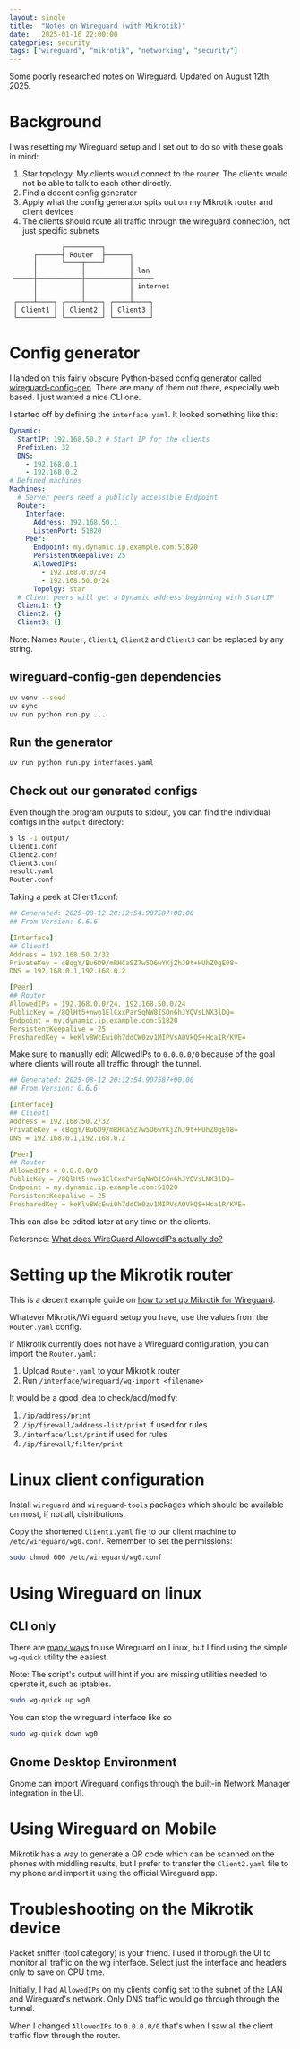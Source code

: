 ```yaml
---
layout: single
title:  "Notes on Wireguard (with Mikrotik)"
date:   2025-01-16 22:00:00
categories: security
tags: ["wireguard", "mikrotik", "networking", "security"]
---
```


Some poorly researched notes on Wireguard. Updated on August 12th, 2025.


# Background

I was resetting my Wireguard setup and I set out to do so with these goals in mind:

1. Star topology. My clients would connect to the router. The clients would not be able to talk to each other directly.
2. Find a decent config generator
3. Apply what the config generator spits out on my Mikrotik router and client devices
4. The clients should route all traffic through the wireguard connection, not just specific subnets


```
             ┌─────────┐
      ┌──────┤ Router  ├──────┐
      │      └────┬────┘      │
      │           │           │ lan
 ─────┼───────────┼───────────┼─────
      │           │           │ internet
      │           │           │
 ┌────┴────┐ ┌────┴────┐ ┌────┴────┐
 │ Client1 │ │ Client2 │ │ Client3 │
 └─────────┘ └─────────┘ └─────────┘
```


# Config generator

I landed on this fairly obscure Python-based config generator called [wireguard-config-gen]. There are many of them out there, especially web based. I just wanted a nice CLI one.

I started off by defining the `interface.yaml`. It looked something like this:

```yaml
Dynamic:
  StartIP: 192.168.50.2 # Start IP for the clients
  PrefixLen: 32
  DNS:
    - 192.168.0.1
    - 192.168.0.2
# Defined machines
Machines:
  # Server peers need a publicly accessible Endpoint
  Router:
    Interface:
      Address: 192.168.50.1
      ListenPort: 51820
    Peer:
      Endpoint: my.dynamic.ip.example.com:51820
      PersistentKeepalive: 25
      AllowedIPs:
        - 192.168.0.0/24
        - 192.168.50.0/24
      Topolgy: star
  # Client peers will get a Dynamic address beginning with StartIP
  Client1: {}
  Client2: {}
  Client3: {}
```
Note: Names `Router`, `Client1`, `Client2` and `Client3` can be replaced by any string.

## wireguard-config-gen dependencies

```bash
uv venv --seed
uv sync
uv run python run.py ...
```

## Run the generator

```bash
uv run python run.py interfaces.yaml
```

## Check out our generated configs

Even though the program outputs to stdout, you can find the individual configs in the `output` directory:

```bash
$ ls -1 output/
Client1.conf
Client2.conf
Client3.conf
result.yaml
Router.conf
```

Taking a peek at Client1.conf:

```yaml
## Generated: 2025-08-12 20:12:54.907587+00:00
## From Version: 0.6.6

[Interface]
## Client1
Address = 192.168.50.2/32
PrivateKey = cBqgY/Bu6D9/mRHCaSZ7w5O6wYKjZhJ9t+HUhZ0gE08=
DNS = 192.168.0.1,192.168.0.2

[Peer]
## Router
AllowedIPs = 192.168.0.0/24, 192.168.50.0/24
PublicKey = /8QlHt5+nwo1ElCxxParSqNW8ISOn6hJYQVsLNX3lDQ=
Endpoint = my.dynamic.ip.example.com:51820
PersistentKeepalive = 25
PresharedKey = keKlv8WcEwi0h7ddCW0zv1MIPVsAOVkQS+Hca1R/KVE=
```

Make sure to manually edit AllowedIPs to `0.0.0.0/0` because of the goal where clients will route all traffic through the tunnel.


```yaml
## Generated: 2025-08-12 20:12:54.907587+00:00
## From Version: 0.6.6

[Interface]
## Client1
Address = 192.168.50.2/32
PrivateKey = cBqgY/Bu6D9/mRHCaSZ7w5O6wYKjZhJ9t+HUhZ0gE08=
DNS = 192.168.0.1,192.168.0.2

[Peer]
## Router
AllowedIPs = 0.0.0.0/0
PublicKey = /8QlHt5+nwo1ElCxxParSqNW8ISOn6hJYQVsLNX3lDQ=
Endpoint = my.dynamic.ip.example.com:51820
PersistentKeepalive = 25
PresharedKey = keKlv8WcEwi0h7ddCW0zv1MIPVsAOVkQS+Hca1R/KVE=
```

This can also be edited later at any time on the clients.

Reference: [What does WireGuard AllowedIPs actually do?]

# Setting up the Mikrotik router

This is a decent example guide on [how to set up Mikrotik for Wireguard][Mikrotik Wireguard example configuration].

Whatever Mikrotik/Wireguard setup you have, use the values from the `Router.yaml` config.

If Mikrotik currently does not have a Wireguard configuration, you can import the `Router.yaml`:
1. Upload `Router.yaml` to your Mikrotik router
2. Run `/interface/wireguard/wg-import <filename>`

It would be a good idea to check/add/modify:
1. `/ip/address/print`
2. `/ip/firewall/address-list/print` if used for rules
3. `/interface/list/print` if used for rules
4. `/ip/firewall/filter/print`

# Linux client configuration

Install `wireguard` and `wireguard-tools` packages which should be available on most, if not all, distributions.

Copy the shortened `Client1.yaml` file to our client machine to `/etc/wireguard/wg0.conf`. Remember to set the permissions:

```bash
sudo chmod 600 /etc/wireguard/wg0.conf
```

# Using Wireguard on linux

## CLI only

There are [many ways][Arch Linux page on WireGuard] to use Wireguard on Linux, but I find using the simple `wg-quick` utility the easiest.

Note: The script's output will hint if you are missing utilities needed to operate it, such as iptables.

```bash
sudo wg-quick up wg0
```

You can stop the wireguard interface like so
```bash
sudo wg-quick down wg0
```

## Gnome Desktop Environment

Gnome can import Wireguard configs through the built-in Network Manager integration in the UI.

# Using Wireguard on Mobile

Mikrotik has a way to generate a QR code which can be scanned on the phones with middling results, but I prefer to transfer the `Client2.yaml` file to my phone and import it using the official Wireguard app.


# Troubleshooting on the Mikrotik device

Packet sniffer (tool category) is your friend. I used it thorough the UI to monitor all traffic on the wg interface. Select just the interface and headers only to save on CPU time.

Initially, I had `AllowedIPs` on my clients config set to the subnet of the LAN and Wireguard's network. Only DNS traffic would go through through the tunnel.

When I changed `AllowedIPs` to `0.0.0.0/0` that's when I saw all the client traffic flow through the router.

[wireguard-config-gen]: https://github.com/radupotop/wireguard-config-gen
[Mikrotik Wireguard example configuration]: https://help.mikrotik.com/docs/spaces/ROS/pages/69664792/WireGuard#WireGuard-WireGuardinterfaceconfiguration
[Arch Linux page on WireGuard]: https://wiki.archlinux.org/title/WireGuard
[What does WireGuard AllowedIPs actually do?]: https://techoverflow.net/2021/07/09/what-does-wireguard-allowedips-actually-do/
